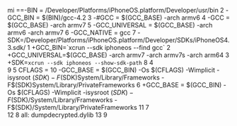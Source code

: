 mi
==-BIN = /Developer/Platforms/iPhoneOS.platform/Developer/usr/bin
2		-GCC_BIN = $(BIN)/gcc-4.2
3		-#GCC = $(GCC_BASE) -arch armv6
4		-GCC = $(GCC_BASE) -arch armv7
5		-GCC_UNIVERSAL = $(GCC_BASE) -arch armv6 -arch armv7
6		-GCC_NATIVE = gcc
7		-SDK=/Developer/Platforms/iPhoneOS.platform/Developer/SDKs/iPhoneOS4.3.sdk/
1	+GCC_BIN=`xcrun --sdk iphoneos --find gcc`
2	+GCC_UNIVERSAL=$(GCC_BASE) -arch armv7 -arch armv7s -arch arm64
3	+SDK=`xcrun --sdk iphoneos --show-sdk-path`
8	4	 
9	5	 CFLAGS = 
10		-GCC_BASE = $(GCC_BIN) -Os $(CFLAGS) -Wimplicit -isysroot $(SDK) -F$(SDK)System/Library/Frameworks -F$(SDK)System/Library/PrivateFrameworks
6	+GCC_BASE = $(GCC_BIN) -Os $(CFLAGS) -Wimplicit -isysroot $(SDK) -F$(SDK)/System/Library/Frameworks -F$(SDK)/System/Library/PrivateFrameworks
11	7	 
12	8	 all: dumpdecrypted.dylib
13	9	 

